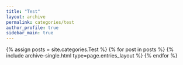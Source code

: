 ```yaml
---
title: "Test"
layout: archive
permalink: categories/test
author_profile: true
sidebar_main: true
---
```


{% assign posts = site.categories.Test %}
{% for post in posts %} {% include archive-single.html type=page.entries_layout %} {% endfor %}